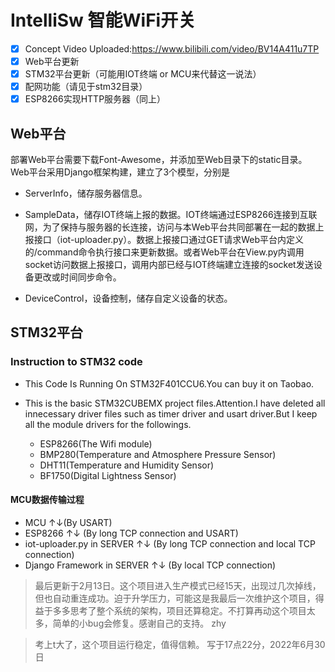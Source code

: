 # IntelliSw 智能WiFi开关

- [x] Concept Video Uploaded:https://www.bilibili.com/video/BV14A411u7TP
- [x] Web平台更新
- [x] STM32平台更新（可能用IOT终端 or MCU来代替这一说法）
- [x] 配网功能（请见于stm32目录）
- [x] ESP8266实现HTTP服务器（同上）

## Web平台

部署Web平台需要下载Font-Awesome，并添加至Web目录下的static目录。  
Web平台采用Django框架构建，建立了3个模型，分别是

- ServerInfo，储存服务器信息。

- SampleData，储存IOT终端上报的数据。IOT终端通过ESP8266连接到互联网，为了保持与服务器的长连接，访问与本Web平台共同部署在一起的数据上报接口（iot-uploader.py）。数据上报接口通过GET请求Web平台内定义的/command命令执行接口来更新数据。或者Web平台在View.py内调用socket访问数据上报接口，调用内部已经与IOT终端建立连接的socket发送设备更改或时间同步命令。

- DeviceControl，设备控制，储存自定义设备的状态。

## STM32平台

### Instruction to STM32 code

- This Code Is Running On STM32F401CCU6.You can buy it on Taobao.
- This is the basic STM32CUBEMX project files.Attention.I have deleted all innecessary driver files such as timer driver and usart driver.But I keep all the module drivers for the
followings.

  - ESP8266(The Wifi module)
  - BMP280(Temperature and Atmosphere Pressure Sensor)
  - DHT11(Temperature and Humidity Sensor) 
  - BF1750(Digital Lightness Sensor)

#### MCU数据传输过程

- MCU ↑↓(By USART)
- ESP8266 ↑↓ (By long TCP connection and USART)
- iot-uploader.py in SERVER ↑↓ (By long TCP connection and local TCP connection)
- Django Framework in SERVER ↑↓ (By local TCP connection)

> 最后更新于2月13日。这个项目进入生产模式已经15天，出现过几次掉线，但也自动重连成功。迫于升学压力，可能这是我最后一次维护这个项目，得益于多多思考了整个系统的架构，项目还算稳定。不打算再动这个项目太多，简单的小bug会修复。感谢自己的支持。
> zhy

> 考上t大了，这个项目运行稳定，值得信赖。 写于17点22分，2022年6月30日
